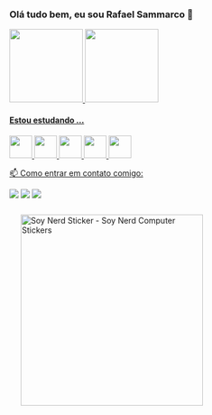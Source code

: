 ### Olá tudo bem, eu sou Rafael Sammarco 👋

<div>
<a href="https://github.com/RafaSamm">
<img height="130em" src="https://github-readme-stats.vercel.app/api/top-langs/?username=RafaSamm&layout=compact&langs_count=7&theme=dracula"/> 
<img height="130em" src="https://github-readme-stats.vercel.app/api?username=RafaSamm&show_icons=true&theme=dracula&include_all_commits=true&count_private=true"/>
</div>

#### Estou estudando ...
<img src="https://cdn.jsdelivr.net/gh/devicons/devicon/icons/java/java-original.svg" width="40" height="40" /> <img src="https://cdn.jsdelivr.net/gh/devicons/devicon/icons/git/git-plain-wordmark.svg"  width="40" height="40"  />  <img src="https://cdn.jsdelivr.net/gh/devicons/devicon/icons/github/github-original.svg" width="40" height="40" /> <img src="https://cdn.jsdelivr.net/gh/devicons/devicon/icons/csharp/csharp-original.svg" width="40" height="40" /> <img src="https://cdn.jsdelivr.net/gh/devicons/devicon/icons/mysql/mysql-original.svg" width="40" height="40" />
          
          
          
 📫 Como entrar em contato comigo: 
 
<a href = "mailto:rafarhs286@gmail.com"><img src="https://img.shields.io/badge/Gmail-D14836?style=for-the-badge&logo=gmail&logoColor=white" target="_blank"></a>
<a href="https://www.linkedin.com/in/rafael-hernandes-sammarco-140555253/" target="_blank"><img src="https://img.shields.io/badge/-LinkedIn-%230077B5?style=for-the-badge&logo=linkedin&logoColor=white" target="_blank"></a>
<a href="https://instagram.com/rafaelhsammarco" target="_blank"><img src="https://img.shields.io/badge/-Instagram-%23E4405F?style=for-the-badge&logo=instagram&logoColor=white" target="_blank"></a>


<div class="Sticker " style="width: 363px; height: 363px;"><img src="https://media.tenor.com/D8IYs3OLCfkAAAAi/soy-nerd.gif" width="323" height="339" alt="Soy Nerd Sticker - Soy Nerd Computer Stickers" style="max-width: 363px; background-color: unset; margin: 12px 20px;"></div>
          




